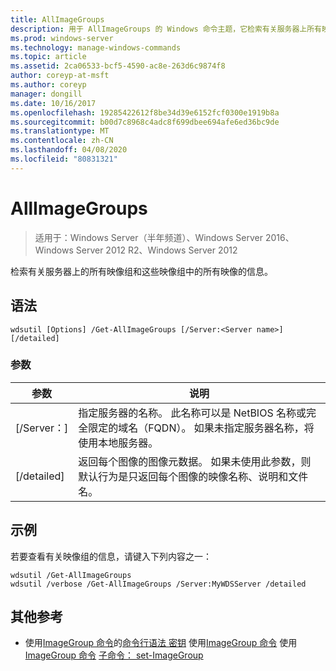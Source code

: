 ```yaml
---
title: AllImageGroups
description: 用于 AllImageGroups 的 Windows 命令主题，它检索有关服务器上所有映像组和这些映像组中的所有映像的信息。
ms.prod: windows-server
ms.technology: manage-windows-commands
ms.topic: article
ms.assetid: 2ca06533-bcf5-4590-ac8e-263d6c9874f8
author: coreyp-at-msft
ms.author: coreyp
manager: dongill
ms.date: 10/16/2017
ms.openlocfilehash: 19285422612f8be34d39e6152fcf0300e1919b8a
ms.sourcegitcommit: b00d7c8968c4adc8f699dbee694afe6ed36bc9de
ms.translationtype: MT
ms.contentlocale: zh-CN
ms.lasthandoff: 04/08/2020
ms.locfileid: "80831321"
---
```

# <a name="get-allimagegroups"></a>AllImageGroups

>适用于：Windows Server（半年频道）、Windows Server 2016、Windows Server 2012 R2、Windows Server 2012

检索有关服务器上的所有映像组和这些映像组中的所有映像的信息。

## <a name="syntax"></a>语法
```
wdsutil [Options] /Get-AllImageGroups [/Server:<Server name>] [/detailed]
```
### <a name="parameters"></a>参数
|参数|说明|
|-------|--------|
|[/Server：<Server name>]|指定服务器的名称。 此名称可以是 NetBIOS 名称或完全限定的域名（FQDN）。 如果未指定服务器名称，将使用本地服务器。|
|[/detailed]|返回每个图像的图像元数据。 如果未使用此参数，则默认行为是只返回每个图像的映像名称、说明和文件名。|
## <a name="examples"></a><a name=BKMK_examples></a>示例
若要查看有关映像组的信息，请键入下列内容之一：
```
wdsutil /Get-AllImageGroups
wdsutil /verbose /Get-AllImageGroups /Server:MyWDSServer /detailed
```
## <a name="additional-references"></a>其他参考
- 使用[ImageGroup 命令](using-the-add-imagegroup-command.md)的[命令行语法
密钥](command-line-syntax-key.md)
使用[ImageGroup 命令](using-the-get-imagegroup-command.md)
使用[ImageGroup 命令](using-the-remove-imagegroup-command.md)
[子命令： set-ImageGroup](subcommand-set-imagegroup.md)
